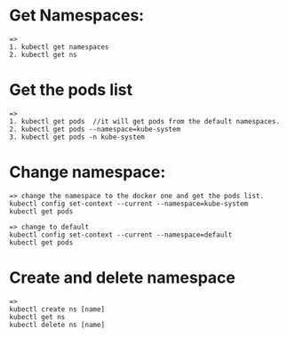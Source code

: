 # Get Namespaces:
    => 
    1. kubectl get namespaces
    2. kubectl get ns

# Get the pods list
    =>
    1. kubectl get pods  //it will get pods from the default namespaces.
    2. kubectl get pods --namespace=kube-system
    3. kubectl get pods -n kube-system


# Change namespace:
    => change the namespace to the docker one and get the pods list.
    kubectl config set-context --current --namespace=kube-system
    kubectl get pods
    
    => change to default
    kubectl config set-context --current --namespace=default
    kubectl get pods


# Create and delete namespace
    =>
    kubectl create ns [name]
    kubectl get ns
    kubectl delete ns [name]

    
